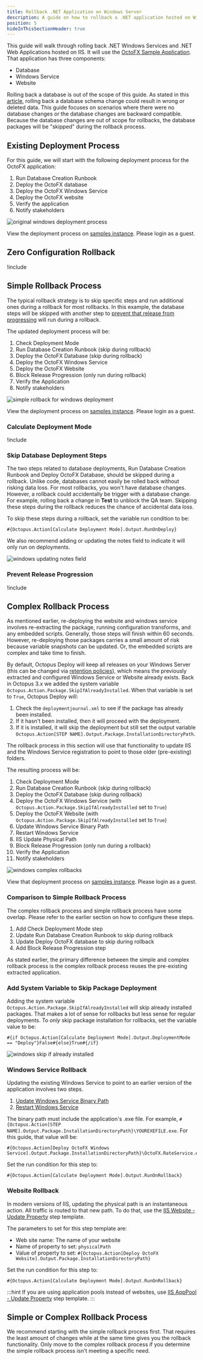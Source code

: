 ```yaml
---
title: Rollback .NET Application on Windows Server
description: A guide on how to rollback a .NET application hosted on Windows Servers.
position: 5
hideInThisSectionHeader: true
---
```


This guide will walk through rolling back .NET Windows Services and .NET Web Applications hosted on IIS.  It will use the [OctoFX Sample Application](https://github.com/OctopusSamples/OctoFX).  That application has three components:

- Database
- Windows Service
- Website

Rolling back a database is out of the scope of this guide.  As stated in this [article](https://octopus.com/blog/database-rollbacks-pitfalls), rolling back a database schema change could result in wrong or deleted data.  This guide focuses on scenarios where there were no database changes or the database changes are backward compatible.  Because the database changes are out of scope for rollbacks, the database packages will be "skipped" during the rollback process.

## Existing Deployment Process

For this guide, we will start with the following deployment process for the OctoFX application:

1. Run Database Creation Runbook
1. Deploy the OctoFX database
1. Deploy the OctoFX Windows Service
1. Deploy the OctoFX website
1. Verify the application
1. Notify stakeholders

![original windows deployment process](images/original-windows-deployment-process.png)

View the deployment process on [samples instance](https://samples.octopus.app/app#/Spaces-762/projects/01-octofx-original/deployments/process).  Please login as a guest.

## Zero Configuration Rollback
!include <zero-configuration-rollback>

## Simple Rollback Process

The typical rollback strategy is to skip specific steps and run additional ones during a rollback for most rollbacks.  In this example, the database steps will be skipped with another step to [prevent that release from progressing](/docs/releases/prevent-release-progression.md) will run during a rollback.

The updated deployment process will be:

1. Check Deployment Mode
1. Run Database Creation Runbook (skip during rollback)
1. Deploy the OctoFX Database (skip during rollback)
1. Deploy the OctoFX Windows Service
1. Deploy the OctoFX Website
1. Block Release Progression (only run during rollback)
1. Verify the Application
1. Notify stakeholders

![simple rollback for windows deployment](images/windows-simple-rollback-process.png)

View the deployment process on [samples instance](https://samples.octopus.app/app#/Spaces-762/projects/02-octofx-simple-rollback/deployments/process).  Please login as a guest.

### Calculate Deployment Mode

!include <calculate-deployment-mode>

### Skip Database Deployment Steps

The two steps related to database deployments, Run Database Creation Runbook and Deploy OctoFX Database, should be skipped during a rollback.  Unlike code, databases cannot easily be rolled back without risking data loss.  For most rollbacks, you won't have database changes.  However, a rollback could accidentally be trigger with a database change.  For example, rolling back a change in **Test** to unblock the QA team.   Skipping these steps during the rollback reduces the chance of accidental data loss.  

To skip these steps during a rollback, set the variable run condition to be:

```
#{Octopus.Action[Calculate Deployment Mode].Output.RunOnDeploy}
```

We also recommend adding or updating the notes field to indicate it will only run on deployments.

![windows updating notes field](images/windows-updating-notes-field.png)

### Prevent Release Progression

!include <prevent-release-progression>

## Complex Rollback Process

As mentioned earlier, re-deploying the website and windows service involves re-extracting the package, running configuration transforms, and any embedded scripts.  Generally, those steps will finish within 60 seconds.  However, re-deploying those packages carries a small amount of risk because variable snapshots can be updated.  Or, the embedded scripts are complex and take time to finish.  

By default, Octopus Deploy will keep all releases on your Windows Server (this can be changed via [retention policies](https://octopus.com/docs/administration/retention-policies)), which means the previously extracted and configured Windows Service or Website already exists.  Back in Octopus 3.x we added the system variable `Octopus.Action.Package.SkipIfAlreadyInstalled`.  When that variable is set to `True`, Octopus Deploy will:

1. Check the `deploymentjournal.xml` to see if the package has already been installed.
2. If it hasn't been installed, then it will proceed with the deployment.
3. If it is installed, it will skip the deployment but still set the output variable `Octopus.Action[STEP NAME].Output.Package.InstallationDirectoryPath`.

The rollback process in this section will use that functionality to update IIS and the Windows Service registration to point to those older (pre-existing) folders.

The resulting process will be:

1. Check Deployment Mode
1. Run Database Creation Runbook (skip during rollback)
1. Deploy the OctoFX Database (skip during rollback)
1. Deploy the OctoFX Windows Service (with `Octopus.Action.Package.SkipIfAlreadyInstalled` set to `True`)
1. Deploy the OctoFX Website  (with `Octopus.Action.Package.SkipIfAlreadyInstalled` set to `True`)
1. Update Windows Service Binary Path
1. Restart Windows Service
1. IIS Update Physical Path
1. Block Release Progression (only run during a rollback)
1. Verify the Application
1. Notify stakeholders

![windows complex rollbacks](images/windows-complex-rollbacks.png)

View that deployment process on [samples instance](https://samples.octopus.app/app#/Spaces-762/projects/03-octofx-complex-rollback/deployments/process).  Please login as a guest.

### Comparison to Simple Rollback Process

The complex rollback process and simple rollback process have some overlap.  Please refer to the earlier section on how to configure these steps.

1. Add Check Deployment Mode step
1. Update Run Database Creation Runbook to skip during rollback
1. Update Deploy OctoFX database to skip during rollback
1. Add Block Release Progression step

As stated earlier, the primary difference between the simple and complex rollback process is the complex rollback process reuses the pre-existing extracted application.

### Add System Variable to Skip Package Deployment

Adding the system variable `Octopus.Action.Package.SkipIfAlreadyInstalled` will skip already installed packages.  That makes a lot of sense for rollbacks but less sense for regular deployments.  To _only_ skip package installation for rollbacks, set the variable value to be:

```
#{if Octopus.Action[Calculate Deployment Mode].Output.DeploymentMode == "Deploy"}False#{else}True#{/if}
```

![windows skip if already installed](images/windows-skip-if-already-installed.png)

### Windows Service Rollback

Updating the existing Windows Service to point to an earlier version of the application involves two steps.

1. [Update Windows Service Binary Path](https://library.octopus.com/step-templates/b6860fcf-9dee-48a0-afac-85e2098df692/actiontemplate-windows-service-change-binary-path)
1. [Restart Windows Service](https://library.octopus.com/step-templates/d1df734a-c0da-4022-9e70-8e1931b083da/actiontemplate-windows-service-restart)

The binary path must include the application's .exe file.  For example, `#{Octopus.Action[STEP NAME].Output.Package.InstallationDirectoryPath}\YOUREXEFILE.exe`. For this guide, that value will be:

```
#{Octopus.Action[Deploy OctoFX Windows Service].Output.Package.InstallationDirectoryPath}\OctoFX.RateService.exe
```

Set the run condition for this step to:

```
#{Octopus.Action[Calculate Deployment Mode].Output.RunOnRollback}
```

### Website Rollback

In modern versions of IIS, updating the physical path is an instantaneous action.  All traffic is routed to that new path.  To do that, use the [IIS Website - Update Property](https://library.octopus.com/step-templates/34118a0e-f872-435a-8522-d3c7f8515cb8/actiontemplate-iis-website-update-property) step template. 

The parameters to set for this step template are:
- Web site name: The name of your website
- Name of property to set: `physicalPath`
- Value of property to set: `#{Octopus.Action[Deploy OctoFX Website].Output.Package.InstallationDirectoryPath}`

Set the run condition for this step to:

```
#{Octopus.Action[Calculate Deployment Mode].Output.RunOnRollback}
```

:::hint
If you are using application pools instead of websites, use [IIS AppPool - Update Property](https://library.octopus.com/step-templates/183c1676-cb8e-44e8-a348-bbcb2b77536e/actiontemplate-iis-apppool-update-property) step template.
:::

## Simple or Complex Rollback Process

We recommend starting with the simple rollback process first.  That requires the least amount of changes while at the same time gives you the rollback functionality.  Only move to the complex rollback process if you determine the simple rollback process isn't meeting a specific need.